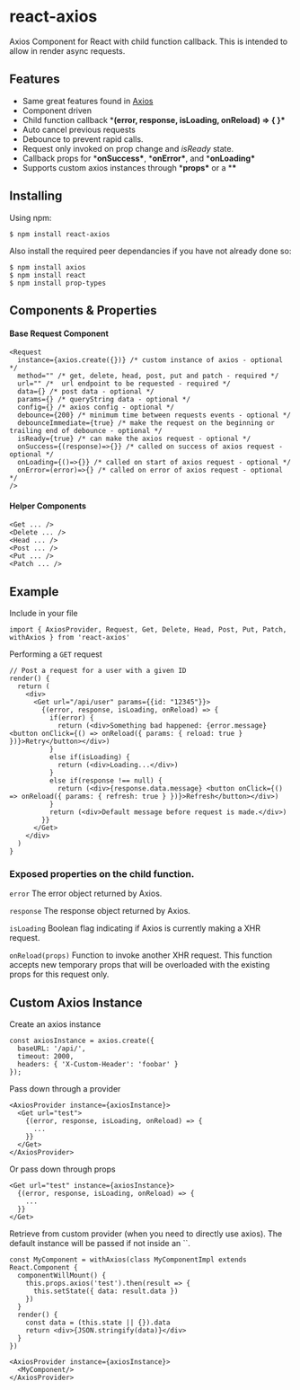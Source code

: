 # react-axios

Axios Component for React with child function callback.
This is intended to allow in render async requests.

## Features

- Same great features found in [Axios](https://github.com/mzabriskie/axios)
- Component driven
- Child function callback ***(error, response, isLoading, onReload) => { }\***
- Auto cancel previous requests
- Debounce to prevent rapid calls.
- Request only invoked on prop change and *isReady* state.
- Callback props for ***onSuccess\***, ***onError\***, and ***onLoading\***
- Supports custom axios instances through ***props\*** or a ***\***

## Installing

Using npm:

```
$ npm install react-axios
```

Also install the required peer dependancies if you have not already done so:

```
$ npm install axios
$ npm install react
$ npm install prop-types
```

## Components & Properties

#### Base Request Component

```
<Request
  instance={axios.create({})} /* custom instance of axios - optional */
  method="" /* get, delete, head, post, put and patch - required */
  url="" /*  url endpoint to be requested - required */
  data={} /* post data - optional */
  params={} /* queryString data - optional */
  config={} /* axios config - optional */
  debounce={200} /* minimum time between requests events - optional */
  debounceImmediate={true} /* make the request on the beginning or trailing end of debounce - optional */
  isReady={true} /* can make the axios request - optional */
  onSuccess={(response)=>{}} /* called on success of axios request - optional */
  onLoading={()=>{}} /* called on start of axios request - optional */
  onError=(error)=>{} /* called on error of axios request - optional */
/>
```

#### Helper Components

```
<Get ... />
<Delete ... />
<Head ... />
<Post ... />
<Put ... />
<Patch ... />
```

## Example

Include in your file

```
import { AxiosProvider, Request, Get, Delete, Head, Post, Put, Patch, withAxios } from 'react-axios'
```

Performing a `GET` request

```
// Post a request for a user with a given ID
render() {
  return (
    <div>
      <Get url="/api/user" params={{id: "12345"}}>
        {(error, response, isLoading, onReload) => {
          if(error) {
            return (<div>Something bad happened: {error.message} <button onClick={() => onReload({ params: { reload: true } })}>Retry</button></div>)
          }
          else if(isLoading) {
            return (<div>Loading...</div>)
          }
          else if(response !== null) {
            return (<div>{response.data.message} <button onClick={() => onReload({ params: { refresh: true } })}>Refresh</button></div>)
          }
          return (<div>Default message before request is made.</div>)
        }}
      </Get>
    </div>
  )
}
```

### Exposed properties on the child function.

`error` The error object returned by Axios.

`response` The response object returned by Axios.

`isLoading` Boolean flag indicating if Axios is currently making a XHR request.

`onReload(props)` Function to invoke another XHR request. This function accepts new temporary props that will be overloaded with the existing props for this request only.

## Custom Axios Instance

Create an axios instance

```
const axiosInstance = axios.create({
  baseURL: '/api/',
  timeout: 2000,
  headers: { 'X-Custom-Header': 'foobar' }
});
```



Pass down through a provider

```
<AxiosProvider instance={axiosInstance}>
  <Get url="test">
    {(error, response, isLoading, onReload) => {
      ...
    }}
  </Get>
</AxiosProvider>
```



Or pass down through props

```
<Get url="test" instance={axiosInstance}>
  {(error, response, isLoading, onReload) => {
    ...
  }}
</Get>
```



Retrieve from custom provider (when you need to directly use axios).
The default instance will be passed if not inside an ``.

```
const MyComponent = withAxios(class MyComponentImpl extends React.Component {
  componentWillMount() {
    this.props.axios('test').then(result => {
      this.setState({ data: result.data })
    })
  }
  render() {
    const data = (this.state || {}).data
    return <div>{JSON.stringify(data)}</div>
  }
})

<AxiosProvider instance={axiosInstance}>
  <MyComponent/>
</AxiosProvider>
```